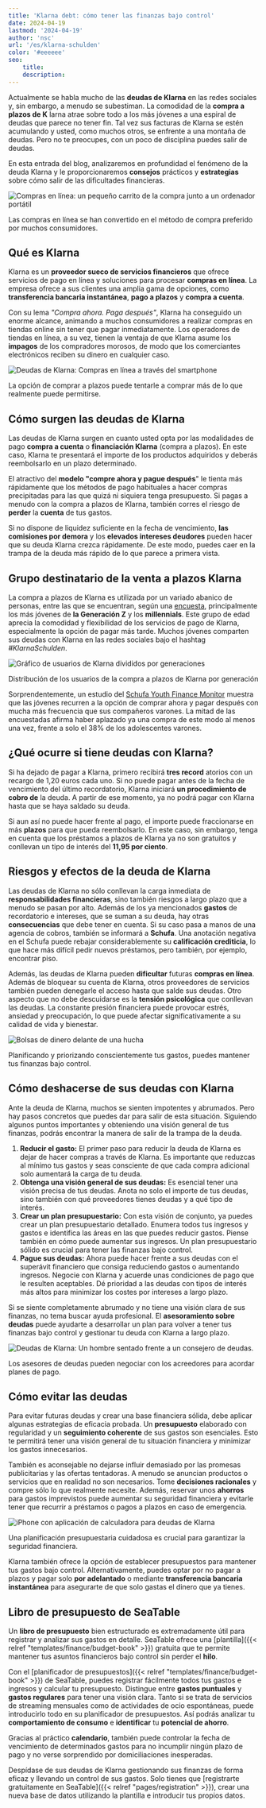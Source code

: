 ```yaml
---
title: 'Klarna debt: cómo tener las finanzas bajo control'
date: 2024-04-19
lastmod: '2024-04-19'
author: 'nsc'
url: '/es/klarna-schulden'
color: '#eeeeee'
seo:
    title:
    description:
---
```


Actualmente se habla mucho de las **deudas de Klarna** en las redes sociales y, sin embargo, a menudo se subestiman. La comodidad de la **compra a plazos de K** larna atrae sobre todo a los más jóvenes a una espiral de deudas que parece no tener fin. Tal vez sus facturas de Klarna se estén acumulando y usted, como muchos otros, se enfrente a una montaña de deudas. Pero no te preocupes, con un poco de disciplina puedes salir de deudas.

En esta entrada del blog, analizaremos en profundidad el fenómeno de la deuda Klarna y le proporcionaremos **consejos** prácticos y **estrategias** sobre cómo salir de las dificultades financieras.

![Compras en línea: un pequeño carrito de la compra junto a un ordenador portátil](images/pexels-karolina-grabowska-5632397-711x474.jpg)

Las compras en línea se han convertido en el método de compra preferido por muchos consumidores.

## Qué es Klarna

Klarna es un **proveedor sueco de servicios financieros** que ofrece servicios de pago en línea y soluciones para procesar **compras en línea**. La empresa ofrece a sus clientes una amplia gama de opciones, como **transferencia bancaria instantánea**, **pago a plazos** y **compra a cuenta**.

Con su lema _"Compra ahora. Paga después"_, Klarna ha conseguido un enorme alcance, animando a muchos consumidores a realizar compras en tiendas online sin tener que pagar inmediatamente. Los operadores de tiendas en línea, a su vez, tienen la ventaja de que Klarna asume los **impagos** de los compradores morosos, de modo que los comerciantes electrónicos reciben su dinero en cualquier caso.

![Deudas de Klarna: Compras en línea a través del smartphone](images/pexels-cottonbro-studio-5076511-711x474.jpg)

La opción de comprar a plazos puede tentarle a comprar más de lo que realmente puede permitirse.

## Cómo surgen las deudas de Klarna

Las deudas de Klarna surgen en cuanto usted opta por las modalidades de pago **compra a cuenta** o **financiación Klarna** (compra a plazos). En este caso, Klarna te presentará el importe de los productos adquiridos y deberás reembolsarlo en un plazo determinado.

El atractivo del **modelo "compre ahora y pague después**" le tienta más rápidamente que los métodos de pago habituales a hacer compras precipitadas para las que quizá ni siquiera tenga presupuesto. Si pagas a menudo con la compra a plazos de Klarna, también corres el riesgo de **perder** la **cuenta** de tus gastos.

Si no dispone de liquidez suficiente en la fecha de vencimiento, **las comisiones por demora** y los **elevados intereses deudores** pueden hacer que su deuda Klarna crezca rápidamente. De este modo, puedes caer en la trampa de la deuda más rápido de lo que parece a primera vista.

## Grupo destinatario de la venta a plazos Klarna

La compra a plazos de Klarna es utilizada por un variado abanico de personas, entre las que se encuentran, según una [encuesta](https://de.statista.com/infografik/29303/anteil-der-befragten-verschiedener-generationen-die-klarna-bnpl-nutzen/), principalmente los más jóvenes de **la Generación Z** y los **millennials**. Este grupo de edad aprecia la comodidad y flexibilidad de los servicios de pago de Klarna, especialmente la opción de pagar más tarde. Muchos jóvenes comparten sus deudas con Klarna en las redes sociales bajo el hashtag _#KlarnaSchulden_.

![Gráfico de usuarios de Klarna divididos por generaciones](images/Klarna-Schulden-711x533.png)

Distribución de los usuarios de la compra a plazos de Klarna por generación

Sorprendentemente, un estudio del [Schufa Youth Finance Monitor](https://www.schufa.de/themenportal/analyse-schufa-jugend-finanzmonitor-2022/) muestra que las jóvenes recurren a la opción de comprar ahora y pagar después con mucha más frecuencia que sus compañeros varones. La mitad de las encuestadas afirma haber aplazado ya una compra de este modo al menos una vez, frente a solo el 38% de los adolescentes varones.

## ¿Qué ocurre si tiene deudas con Klarna?

Si ha dejado de pagar a Klarna, primero recibirá **tres record** atorios con un recargo de 1,20 euros cada uno. Si no puede pagar antes de la fecha de vencimiento del último recordatorio, Klarna iniciará **un procedimiento de cobro de** la deuda. A partir de ese momento, ya no podrá pagar con Klarna hasta que se haya saldado su deuda.

Si aun así no puede hacer frente al pago, el importe puede fraccionarse en más **plazos** para que pueda reembolsarlo. En este caso, sin embargo, tenga en cuenta que los préstamos a plazos de Klarna ya no son gratuitos y conllevan un tipo de interés del **11,95 por ciento**.

## Riesgos y efectos de la deuda de Klarna

Las deudas de Klarna no sólo conllevan la carga inmediata de **responsabilidades financieras**, sino también riesgos a largo plazo que a menudo se pasan por alto. Además de los ya mencionados **gastos** de recordatorio e intereses, que se suman a su deuda, hay otras **consecuencias** que debe tener en cuenta. Si su caso pasa a manos de una agencia de cobros, también se informará a **Schufa**. Una anotación negativa en el Schufa puede rebajar considerablemente su **calificación crediticia**, lo que hace más difícil pedir nuevos préstamos, pero también, por ejemplo, encontrar piso.

Además, las deudas de Klarna pueden **dificultar** futuras **compras en línea**. Además de bloquear su cuenta de Klarna, otros proveedores de servicios también pueden denegarle el acceso hasta que salde sus deudas. Otro aspecto que no debe descuidarse es la **tensión psicológica** que conllevan las deudas. La constante presión financiera puede provocar estrés, ansiedad y preocupación, lo que puede afectar significativamente a su calidad de vida y bienestar.

![Bolsas de dinero delante de una hucha](images/pexels-katie-harp-12591342-711x472.jpg)

Planificando y priorizando conscientemente tus gastos, puedes mantener tus finanzas bajo control.

## Cómo deshacerse de sus deudas con Klarna

Ante la deuda de Klarna, muchos se sienten impotentes y abrumados. Pero hay pasos concretos que puedes dar para salir de esta situación. Siguiendo algunos puntos importantes y obteniendo una visión general de tus finanzas, podrás encontrar la manera de salir de la trampa de la deuda.

1. **Reducir el gasto:** El primer paso para reducir la deuda de Klarna es dejar de hacer compras a través de Klarna. Es importante que reduzcas al mínimo tus gastos y seas consciente de que cada compra adicional solo aumentará la carga de tu deuda.
2. **Obtenga una visión general de sus deudas:** Es esencial tener una visión precisa de tus deudas. Anota no solo el importe de tus deudas, sino también con qué proveedores tienes deudas y a qué tipo de interés.
3. **Crear un plan presupuestario:** Con esta visión de conjunto, ya puedes crear un plan presupuestario detallado. Enumera todos tus ingresos y gastos e identifica las áreas en las que puedes reducir gastos. Piense también en cómo puede aumentar sus ingresos. Un plan presupuestario sólido es crucial para tener las finanzas bajo control.
4. **Pague sus deudas:** Ahora puede hacer frente a sus deudas con el superávit financiero que consiga reduciendo gastos o aumentando ingresos. Negocie con Klarna y acuerde unas condiciones de pago que le resulten aceptables. Dé prioridad a las deudas con tipos de interés más altos para minimizar los costes por intereses a largo plazo.

Si se siente completamente abrumado y no tiene una visión clara de sus finanzas, no tema buscar ayuda profesional. El **asesoramiento sobre deudas** puede ayudarte a desarrollar un plan para volver a tener tus finanzas bajo control y gestionar tu deuda con Klarna a largo plazo.

![Deudas de Klarna: Un hombre sentado frente a un consejero de deudas.](images/pexels-rdne-stock-project-7821681-711x474.jpg)

Los asesores de deudas pueden negociar con los acreedores para acordar planes de pago.

## Cómo evitar las deudas

Para evitar futuras deudas y crear una base financiera sólida, debe aplicar algunas estrategias de eficacia probada. Un **presupuesto** elaborado con regularidad y un **seguimiento coherente** de sus gastos son esenciales. Esto te permitirá tener una visión general de tu situación financiera y minimizar los gastos innecesarios.

También es aconsejable no dejarse influir demasiado por las promesas publicitarias y las ofertas tentadoras. A menudo se anuncian productos o servicios que en realidad no son necesarios. Tome **decisiones racionales** y compre sólo lo que realmente necesite. Además, reservar unos **ahorros** para gastos imprevistos puede aumentar su seguridad financiera y evitarle tener que recurrir a préstamos o pagos a plazos en caso de emergencia.

![iPhone con aplicación de calculadora para deudas de Klarna](images/pexels-leeloo-the-first-8970691-711x508.jpg)

Una planificación presupuestaria cuidadosa es crucial para garantizar la seguridad financiera.

Klarna también ofrece la opción de establecer presupuestos para mantener tus gastos bajo control. Alternativamente, puedes optar por no pagar a plazos y pagar solo **por adelantado** o mediante **transferencia bancaria instantánea** para asegurarte de que solo gastas el dinero que ya tienes.

## Libro de presupuesto de SeaTable

Un **libro de presupuesto** bien estructurado es extremadamente útil para registrar y analizar sus gastos en detalle. SeaTable ofrece una [plantilla]({{< relref "templates/finance/budget-book" >}}) gratuita que te permite mantener tus asuntos financieros bajo control sin perder el **hilo**.

Con el [planificador de presupuestos]({{< relref "templates/finance/budget-book" >}}) de SeaTable, puedes registrar fácilmente todos tus gastos e ingresos y calcular tu presupuesto. Distingue entre **gastos puntuales** y **gastos regulares** para tener una visión clara. Tanto si se trata de servicios de streaming mensuales como de actividades de ocio espontáneas, puede introducirlo todo en su planificador de presupuestos. Así podrás analizar tu **comportamiento de consumo** e **identificar** tu **potencial de ahorro**.

Gracias al práctico **calendario**, también puede controlar la fecha de vencimiento de determinados gastos para no incumplir ningún plazo de pago y no verse sorprendido por domiciliaciones inesperadas.

Despídase de sus deudas de Klarna gestionando sus finanzas de forma eficaz y llevando un control de sus gastos. Solo tienes que [registrarte gratuitamente en SeaTable]({{< relref "pages/registration" >}}), crear una nueva base de datos utilizando la plantilla e introducir tus propios datos.
